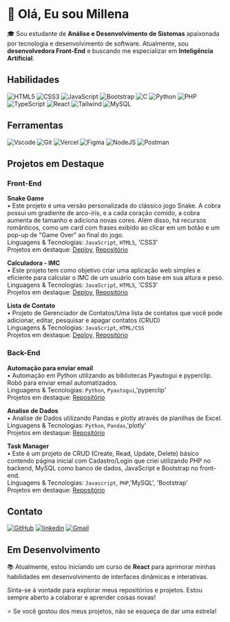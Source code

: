 # 👋 Olá, Eu sou Millena

🎓 Sou estudante de **Análise e Desenvolvimento de Sistemas** apaixonada por tecnologia e desenvolvimento de software. Atualmente, sou **desenvolvedora Front-End** e buscando me especializar em **Inteligência Artificial**.

## Habilidades

![HTML5](https://img.shields.io/badge/HTML5-E34F26?style=for-the-badge&logo=html5&logoColor=white)
![CSS3](https://img.shields.io/badge/CSS3-1572B6?style=for-the-badge&logo=css3&logoColor=white)
![JavaScript](https://img.shields.io/badge/JavaScript-F7DF1E?style=for-the-badge&logo=javascript&logoColor=black)
![Bootstrap](https://img.shields.io/badge/-boostrap-0D1117?style=for-the-badge&logo=bootstrap&labelColor=0D1117)
![C](https://img.shields.io/badge/C-00599C?style=for-the-badge&logo=c&logoColor=white)
![Python](https://img.shields.io/badge/python-3670A0?style=for-the-badge&logo=python&logoColor=ffdd54)
![PHP](https://img.shields.io/badge/PHP-777BB4?style=for-the-badge&logo=php&logoColor=white)
![TypeScript](https://img.shields.io/badge/TypeScript-007ACC?style=for-the-badge&logo=typescript&logoColor=white)
![React](https://img.shields.io/badge/React-20232A?style=for-the-badge&logo=react&logoColor=61DAFB)
![Tailwind](https://img.shields.io/badge/tailwindcss-%2338B2AC.svg?style=for-the-badge&logo=tailwind-css&logoColor=white)
![MySQL](https://img.shields.io/badge/MySQL-00000F?style=for-the-badge&logo=mysql&logoColor=white)


## Ferramentas 

![Vscode](https://img.shields.io/badge/Vscode-007ACC?style=for-the-badge&logo=visual-studio-code&logoColor=white)
![Git](https://img.shields.io/badge/GIT-E44C30?style=for-the-badge&logo=git&logoColor=white)
![Vercel](https://img.shields.io/badge/vercel-%23000000.svg?style=for-the-badge&logo=vercel&logoColor=white)
![Figma](https://img.shields.io/badge/Figma-696969?style=for-the-badge&logo=figma&logoColor=figma)
![NodeJS](https://img.shields.io/badge/node.js-6DA55F?style=for-the-badge&logo=node.js&logoColor=white)
![Postman](https://img.shields.io/badge/Postman-FF6C37.svg?style=for-the-badge&logo=Postman&logoColor=white)

## Projetos em Destaque
### Front-End
**Snake Game** \
• Este projeto é uma versão personalizada do clássico jogo Snake. A cobra possui um gradiente de arco-íris, e a cada coração comido, a cobra aumenta de tamanho e adiciona novas cores. Além disso, há recursos românticos, como um card com frases exibido ao clicar em um botão e um pop-up de "Game Over" ao final do jogo. \
Linguagens & Tecnologias: `JavaScript`, `HTML5`, 'CSS3'\
Projetos em destaque: [Deploy](https://snake-gamejs.vercel.app/), [Repositório](<https://github.com/millenxs/snake-gamejs>)
<br/>

**Calculadora - IMC** \
• Este projeto tem como objetivo criar uma aplicação web simples e eficiente para calcular o IMC de um usuário com base em sua altura e peso. \
Linguagens & Tecnologias: `JavaScript`, `HTML5`, 'CSS3'\
Projetos em destaque: [Deploy](https://calculadora-imc-six-eta.vercel.app/), [Repositório](<https://github.com/millenxs/contador-imc>)
<br/>

**Lista de Contato** \
• Projeto de Gerenciador de Contatos/Uma lista de contatos que você pode adicionar, editar, pesquisar e apagar contatos (CRUD) \
Linguagens & Tecnologias: `JavaScript`, `HTML/CSS`\
Projetos em destaque: [Deploy](https://contact-list-two-phi.vercel.app/), [Repositório](<https://github.com/millenxs/contact-list>)
<br/>

### Back-End

**Automação para enviar email** \
• Automação em Python utilizando as bibliotecas Pyautogui e pyperclip. Robô para enviar email automatizados. \
Linguagens & Tecnologias: `Python`, `Pyautogui`,'pyperclip' \
Projetos em destaque: [Repositório](<https://github.com/millenxs/automacao-python>)
<br/>

**Analise de Dados** \
• Analise de Dados utilizando Pandas e plotly através de planilhas de Excel. \
Linguagens & Tecnologias: `Python`, `Pandas`,'plotly' \
Projetos em destaque: [Repositório](<https://github.com/millenxs/analisedados-python>)
<br/>

**Task Manager** \
• Este é um projeto de CRUD (Create, Read, Update, Delete) básico contendo página inicial com Cadastro/Login que criei utilizando PHP no backend, MySQL como banco de dados, JavaScript e Bootstrap no front-end. \
Linguagens & Tecnologias: `Javascript`, `PHP`,'MySQL', 'Bootstrap' \
Projetos em destaque: [Repositório](<https://github.com/millenxs/task-manager>)
<br/>

## Contato
[![GitHub](https://img.shields.io/badge/GitHub-100000?style=for-the-badge&logo=github&logoColor=white)](https://github.com/millenxs)
[![linkedin](https://img.shields.io/badge/linkedin-0A66C2?style=for-the-badge&logo=linkedin&logoColor=white)](https://www.linkedin.com/in/millena-medeiros-76467b106/)
[![Gmail](https://img.shields.io/badge/Gmail-333333?style=for-the-badge&logo=gmail&logoColor=red)](mailto:milenameedeiros@gmail.com)


## Em Desenvolvimento

📚 Atualmente, estou iniciando um curso de **React** para aprimorar minhas habilidades em desenvolvimento de interfaces dinâmicas e interativas.


Sinta-se à vontade para explorar meus repositórios e projetos. Estou sempre aberto a colaborar e aprender coisas novas!

⭐️ Se você gostou dos meus projetos, não se esqueça de dar uma estrela!

